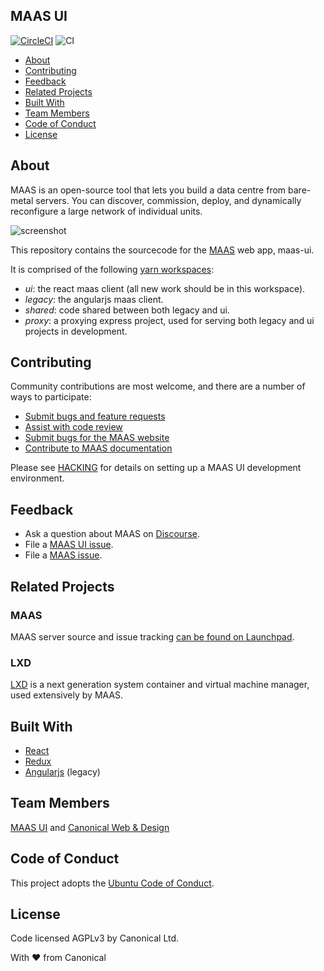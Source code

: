 ## MAAS UI

[![CircleCI](https://circleci.com/gh/canonical-web-and-design/maas-ui/tree/master.svg?style=svg)](https://circleci.com/gh/canonical-web-and-design/maas-ui/tree/master) ![CI](https://github.com/canonical-web-and-design/maas-ui/workflows/CI/badge.svg)

- [About](#about)
- [Contributing](#contributing)
- [Feedback](#feedback)
- [Related Projects](#related-projects)
- [Built With](#built-with)
- [Team Members](#team-members)
- [Code of Conduct](#code-of-conduct)
- [License](#license)

## About
MAAS is an open-source tool that lets you build a data centre from bare-metal servers. You can discover, commission, deploy, and dynamically reconfigure a large network of individual units.

![screenshot](https://user-images.githubusercontent.com/130286/80558424-738d7300-8a2e-11ea-9777-4d5fc72788b3.png)

This repository contains the sourcecode for the [MAAS](http://maas.io) web app, maas-ui.

It is comprised of the following [yarn workspaces](https://yarnpkg.com/lang/en/docs/workspaces/):

  - *ui*: the react maas client (all new work should be in this workspace).
  - *legacy*: the angularjs maas client.
  - *shared*: code shared between both legacy and ui.
  - *proxy*: a proxying express project, used for serving both legacy and ui projects in development.

## Contributing
Community contributions are most welcome, and there are a number of ways to participate:

* [Submit bugs and feature requests](https://github.com/canonical-web-and-design/maas-ui/issues)
* [Assist with code review](https://github.com/canonical-web-and-design/maas-ui/pulls)
* [Submit bugs for the MAAS website](https://github.com/canonical-web-and-design/maas.io)
* [Contribute to MAAS documentation](https://maas.io/docs/writing-guide)

Please see [HACKING](HACKING.md) for details on setting up a MAAS UI development environment.

## Feedback
  * Ask a question about MAAS on [Discourse](https://discourse.maas.io/).
  * File a [MAAS UI issue](https://github.com/canonical-web-and-design/maas-ui/issues/new/choose).
  * File a [MAAS issue](https://bugs.launchpad.net/maas/+filebug).

## Related Projects

### MAAS
MAAS server source and issue tracking [can be found on Launchpad](https://launchpad.net/maas).

### LXD
[LXD](https://github.com/lxc/lxd) is a next generation system container and virtual machine manager, used extensively by MAAS.

## Built With
  * [React](https://reactjs.org/)
  * [Redux](https://redux.js.org/)
  * [Angularjs](https://angularjs.org/) (legacy)

## Team Members
[MAAS UI](https://github.com/orgs/canonical/teams/maas-ui/members) and [Canonical Web & Design](https://github.com/orgs/canonical/teams/web-and-design/members)

## Code of Conduct
This project adopts the [Ubuntu Code of Conduct](https://ubuntu.com/community/code-of-conduct).

## License
Code licensed AGPLv3 by Canonical Ltd.

With ♥ from Canonical
